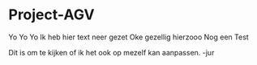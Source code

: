 # Project-AGV
Yo Yo Yo
Ik heb hier text neer gezet
Oke gezellig hierzooo
Nog een Test

Dit is om te kijken of ik het ook op mezelf kan aanpassen.
-jur